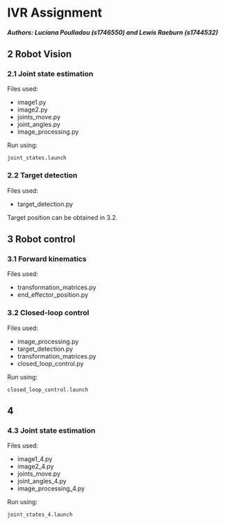 # IVR Assignment
##### Authors: Luciana Poulladou (s1746550) and Lewis Raeburn (s1744532)


## **2 Robot Vision**

### **2.1 Joint state estimation**

Files used:
- image1.py
- image2.py
- joints_move.py
- joint_angles.py
- image_processing.py

Run using:
```
joint_states.launch
```

### **2.2 Target detection**

Files used:
- target_detection.py

Target position can be obtained in 3.2.

## **3 Robot control**

### **3.1 Forward kinematics**

Files used:
- transformation_matrices.py
- end_effector_position.py

### **3.2 Closed-loop control**

Files used:
- image_processing.py
- target_detection.py
- transformation_matrices.py
- closed_loop_control.py 

Run using:
```
closed_loop_control.launch
```

## **4**

### **4.3 Joint state estimation**

Files used:
- image1_4.py
- image2_4.py
- joints_move.py
- joint_angles_4.py
- image_processing_4.py

Run using:
```
joint_states_4.launch
```
